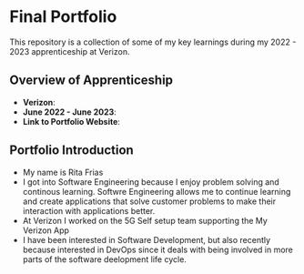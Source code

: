 # Final Portfolio

This repository is a collection of some of my key learnings during my 2022 - 2023 apprenticeship at Verizon.

## Overview of Apprenticeship
- **Verizon**:
- **June 2022 - June 2023**:
- **Link to Portfolio Website**:

## Portfolio Introduction
- My name is Rita Frias
- I got into Software Engineering because I enjoy problem solving and continous learning. Softwre Engineering allows me to continue learning and create applications that solve customer problems to make their interaction with applications better. 
- At Verizon I worked on the 5G Self setup team supporting the My Verizon App
- I have been interested in Software Development, but also recently because interested in DevOps since it deals with being involved in more parts of the software deelopment life cycle. 